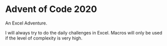 # **Advent of Code 2020**

An Excel Adventure.

I will always try to do the daily challenges in Excel. Macros will only be used if the level of complexity is very high.
